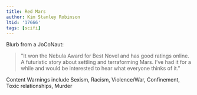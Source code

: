 ```yaml
---
title: Red Mars
author: Kim Stanley Robinson
ltid: '17666'
tags: [scifi]
---
```


Blurb from a JoCoNaut:

> "It won the Nebula Award for Best Novel and has good ratings online. A
> futuristic story about settling and terraforming Mars. I’ve had it for a while
> and would be interested to hear what everyone thinks of it."

Content Warnings include Sexism, Racism, Violence/War, Confinement, Toxic
relationships, Murder
